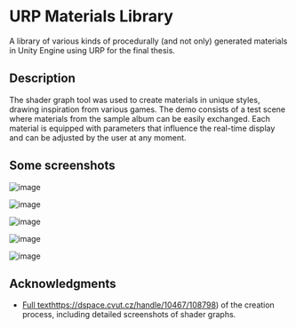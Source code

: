 # URP Materials Library

A library of various kinds of procedurally (and not only) generated materials in Unity Engine using URP for the final thesis.

## Description

The shader graph tool was used to create materials in unique styles, drawing inspiration from various games. 
The demo consists of a test scene where materials from the sample album can be easily exchanged. 
Each material is equipped with parameters that influence the real-time display and can be adjusted by the user at any moment.

## Some screenshots

![image](https://github.com/ScoTTishCyclopSS/URP_Materials_Library/assets/36488192/99e72015-a2ea-4753-a243-12f7e0ade4c7)

![image](https://github.com/ScoTTishCyclopSS/URP_Materials_Library/assets/36488192/306c6cdf-daaf-4e56-98fd-ff378be77438)

![image](https://github.com/ScoTTishCyclopSS/URP_Materials_Library/assets/36488192/063e592d-f2a4-4311-a49d-5ec6d1b479e9)

![image](https://github.com/ScoTTishCyclopSS/URP_Materials_Library/assets/36488192/cb98b0c8-91ab-41f3-a4e4-c377da1a8493)

![image](https://github.com/ScoTTishCyclopSS/URP_Materials_Library/assets/36488192/70374bef-792b-4388-ae23-e95489a96f96)

## Acknowledgments
* [Full text](https://dspace.cvut.cz/handle/10467/108798)https://dspace.cvut.cz/handle/10467/108798) of the creation process, including detailed screenshots of shader graphs.
